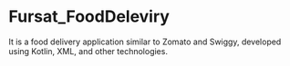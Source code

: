 # Fursat_FoodDeleviry
 It is a food delivery application similar to Zomato and Swiggy, developed using Kotlin, XML, and other technologies.
